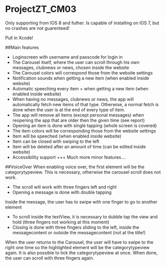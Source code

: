 # ProjectZT_CM03

Only supporting from IOS 8 and futher. Is capable of installing on IOS 7, but no crashes are not guarenteed!

Pull in Xcode!

##Main features
- Loginscreen with username and passcode for login in
- The Carousel itself, where the user can scroll through his own messages, clubnews or news, chosen inside the website
- The Carousel colors will correspond those from the website settings
- Notification sounds when getting a new item (when enabled inside website)
- Automatic speeching every item + when getting a new item (when enabled inside website)
- When having no messages, clubnews or news, the app will automatically fetch new items of that type. Otherwise, a normal fetch is done when the user is at the end of every type of item.
- The app will remove all items (except personal messages) when reopening the app that are older then the given time (see report)
- Opening an item is done with single tapping (whole screen is covered)
- The item colors will be corresponding those from the website settings
- Item will be speeched (when enabled inside website)
- Item can be closed with swiping to the left
- Item will be deleted after an amount of time (can be edited inside website)
- Accessibility support
+++ Much more minor features....

##VoiceOver
When enabling voice over, the first element will be the categorytypeview. This is necessary, otherwise the carousel scroll does not work.
- The scroll will work with three fingers left and right
- Opening a message is done with double tapping

Inside the message, the user has to swipe with one finger to go to another element
- To scroll inside the textView, it is necessary to dubble tap the view and hold (three fingers not working at this moment)
- Closing is done with three fingers sliding to the left, inside the messagecontent or outside the messagecontent (not at the title!)

When the user returns to the Carousel, the user will have to swipe to the right one time so the highlighted element will be the categorytypeview again. It is also possible to tick the categorytypeview at once. When done, the user can scroll with three fingers again.
